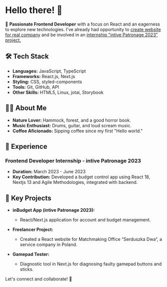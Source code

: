 # Hello there! 🖖

🚀 **Passionate Frontend Developer** with a focus on React and an eagerness to explore new technologies. I've already had opportunity to <ins>create website for real company</ins> and be involved in an <ins>internship "intive Patronage 2023" project.</ins>

## 🛠️ Tech Stack

- **Languages:** JavaScript, TypeScript
- **Frameworks:** React.js, Next.js
- **Styling:** CSS, styled-components
- **Tools:** Git, GitHub, API
- **Other Skills:** HTML5, Linux, jotai, Storybook

## 🙋‍♂️ About Me

- **Nature Lover:** Hammock, forest, and a good horror book.
- **Music Enthusiast:** Drums, guitar, and loud scream music.
- **Coffee Aficionado:** Sipping coffee since my first "Hello world."

## 💼 Experience

### Frontend Developer Internship - intive Patronage 2023

- **Duration:** March 2023 - June 2023
- **Key Contribution:** Developed a budget control app using React 18, Nextjs 13 and Agile Methodologies, integrated with backend.

## 🔧 Key Projects

- **inBudget App (intive Patronage 2023):**
  - React/Next.js application for account and budget management.
  
- **Freelancer Project:**
  - Created a React website for Matchmaking Office “Serduszka Dwa“, a service company in Poland.

- **Gamepad Tester:**
  - Diagnostic tool in Next.js for diagnosing faulty gamepad buttons and sticks.

Let's connect and collaborate! 🚀
